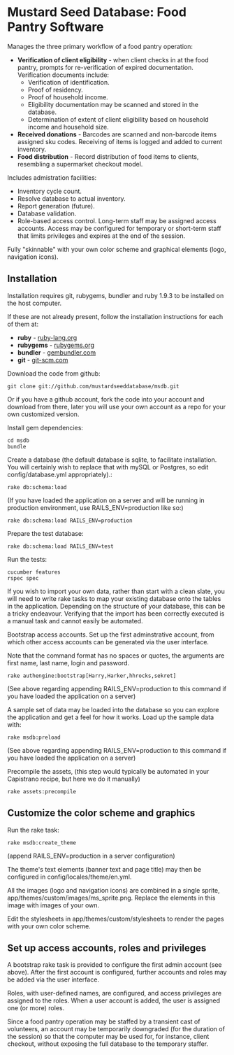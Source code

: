 # Mustard Seed Database: Food Pantry Software

Manages the three primary workflow of a food pantry operation:

  * **Verification of client eligibility** - when client checks in at the food pantry, prompts for re-verification of expired documentation. Verification documents include:
    * Verification of identification.
    * Proof of residency.
    * Proof of household income.
    * Eligibility documentation may be scanned and stored in the database.
    * Determination of extent of client eligibility based on household income and household size.
  * **Received donations** - Barcodes are scanned and non-barcode items assigned sku codes. Receiving of items is logged and added to current inventory.
  * **Food distribution** - Record distribution of food items to clients, resembling a supermarket checkout model.

Includes admistration facilities:

  * Inventory cycle count.
  * Resolve database to actual inventory.
  * Report generation (future).
  * Database validation.
  * Role-based access control. Long-term staff may be assigned access accounts. Access may be configured for temporary or short-term staff that limits privileges and expires at the end of the session.

Fully "skinnable" with your own color scheme and graphical elements (logo, navigation icons).

## Installation
Installation requires git, rubygems, bundler and ruby 1.9.3 to be installed on the host computer.

If these are not already present, follow the installation instructions for each of them at:

  * **ruby** - [ruby-lang.org](http://www.ruby-lang.org/en/downloads/)
  * **rubygems** - [rubygems.org](http://rubygems.org)
  * **bundler** - [gembundler.com](http://gembundler.com/)
  * **git** - [git-scm.com](http://git-scm.com/)

Download the code from github:

    git clone git://github.com/mustardseeddatabase/msdb.git

Or if you have a github account, fork the code into your account and download from there, later you will use your own account as a repo for your own customized version.

Install gem dependencies:

    cd msdb
    bundle

Create a database (the default database is sqlite, to facilitate installation. You will certainly wish to replace that with mySQL or Postgres, so edit config/database.yml appropriately).:

    rake db:schema:load

(If you have loaded the application on a server and will be running in production environment, use RAILS_ENV=production like so:)

    rake db:schema:load RAILS_ENV=production

Prepare the test database:

    rake db:schema:load RAILS_ENV=test

Run the tests:

    cucumber features
    rspec spec

If you wish to import your own data, rather than start with a clean slate, you will need to write rake tasks to map your existing database onto the tables in the application. Depending on the structure of your database, this can be a tricky endeavour. Verifying that the import has been correctly executed is a manual task and cannot easily be automated.

Bootstrap access accounts. Set up the first adminstrative account, from which other access accounts can be generated via the user interface.

Note that the command format has no spaces or quotes, the arguments are first name, last name, login and password.

    rake authengine:bootstrap[Harry,Harker,hhrocks,sekret]

(See above regarding appending RAILS_ENV=production to this command if you have loaded the application on a server)

A sample set of data may be loaded into the database so you can explore the application and get a feel for how it works. Load up the sample data with:

    rake msdb:preload

(See above regarding appending RAILS_ENV=production to this command if you have loaded the application on a server)

Precompile the assets, (this step would typically be automated in your Capistrano recipe, but here we do it manually)

    rake assets:precompile

## Customize the color scheme and graphics

Run the rake task:

    rake msdb:create_theme

(append RAILS_ENV=production in a server configuration)

The theme's text elements (banner text and page title) may then be configured in config/locales/theme/en.yml.

All the images (logo and navigation icons) are combined in a single sprite, app/themes/custom/images/ms_sprite.png. Replace the elements in this image with images of your own.

Edit the stylesheets in app/themes/custom/stylesheets to render the pages with your own color scheme.

## Set up access accounts, roles and privileges

A bootstrap rake task is provided to configure the first admin account (see above). After the first account is configured, further accounts and roles may be added via the user interface.

Roles, with user-defined names, are configured, and access privileges are assigned to the roles. When a user account is added, the user is assigned one (or more) roles.

Since a food pantry operation may be staffed by a transient cast of volunteers, an account may be temporarily downgraded (for the duration of the session) so that the computer may be used for, for instance, client checkout, without exposing the full database to the temporary staffer.

